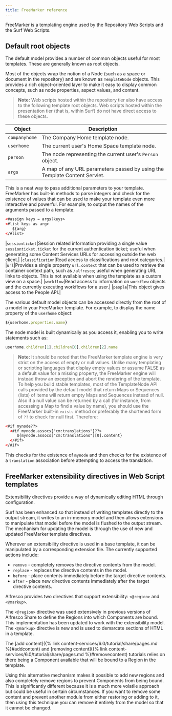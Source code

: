 ```yaml
---
title: FreeMarker reference
---
```


FreeMarker is a templating engine used by the Repository Web Scripts and the Surf Web Scripts.

## Default root objects 

The default model provides a number of common objects useful for most templates. These are generally known as root objects.

Most of the objects wrap the notion of a Node (such as a space or document in the repository) and are known as 
`TemplateNode` objects. This provides a rich object-oriented layer to make it easy to display common concepts, 
such as node properties, aspect values, and content.

>**Note:** Web scripts hosted within the repository tier also have access to the following template root objects. Web scripts hosted within the presentation tier (that is, within Surf) do not have direct access to these objects.

|Object|Description|
|------|-----------|
|`companyhome`|The Company Home template node.|
|`userhome`|The current user's Home Space template node.|
|`person`|The node representing the current user's `Person` object.|
|`args`|A map of any URL parameters passed by using the Template Content Servlet.|

This is a neat way to pass additional parameters to your template. FreeMarker has built-in methods to parse integers 
and check for the existence of values that can be used to make your template even more interactive and powerful. 
For example, to output the names of the arguments passed to a template:

```xml
<#assign keys = args?keys>
<#list keys as arg>      
   ${arg}
</#list>
```

|`sessionticket`|Session related information providing a single value `sessionticket.ticket` for the current authentication ticket; useful when generating some Content Services URLs for accessing outside the web client.|
|`classification`|Read access to classifications and root categories.|
|`url`|Provides a single property `url.context` that can be used to retrieve the container context path, such as `/alfresco`; useful when generating URL links to objects. This is not available when using the template as a custom view on a space.|
|`workflow`|Read access to information on `workflow` objects and the currently executing workflows for a user.|
|`people`|This object gives access to the People API.|

The various default model objects can be accessed directly from the root of a model in your FreeMarker template. 
For example, to display the name property of the `userhome` object:

```javascript
${userhome.properties.name}
```

The node model is built dynamically as you access it, enabling you to write statements such as:

```javascript
userhome.children[1].children[0].children[2].name
```

>**Note:** It should be noted that the FreeMarker template engine is very strict on the access of empty or null values. Unlike many templating or scripting languages that display empty values or assume FALSE as a default value for a missing property, the FreeMarker engine will instead throw an exception and abort the rendering of the template. To help you build stable templates, most of the TemplateNode API calls provided by the default model that return Maps or Sequences (lists) of items will return empty Maps and Sequences instead of null. Also if a null value can be returned by a call (for instance, from accessing a Map to find a value by name), you should use the FreeMarker built-in `exists` method or preferably the shortened form of `??` to check for null first. Therefore:

```xml
<#if mynode??>
  <#if mynode.assocs["cm:translations"]??>
     ${mynode.assocs["cm:translations"][0].content}
  </#if>
</#if>
```

This checks for the existence of `mynode` and then checks for the existence of a `translation` association before 
attempting to access the translation.

## FreeMarker extensibility directives in Web Script templates

Extensibility directives provide a way of dynamically editing HTML through configuration.

Surf has been enhanced so that instead of writing templates directly to the output stream, it writes to an in-memory 
model and then allows extensions to manipulate that model before the model is flushed to the output stream. The mechanism 
for updating the model is through the use of new and updated FreeMarker template directives.

Wherever an extensibility directive is used in a base template, it can be manipulated by a corresponding extension file. 
The currently supported actions include:

* `remove` - completely removes the directive contents from the model.
* `replace` - replaces the directive contents in the model.
* `before` - place contents immediately before the target directive contents.
* `after` - place new directive contents immediately after the target directive contents.

Alfresco provides two directives that support extensibility: `<@region>` and `<@markup>`.

The `<@region>` directive was used extensively in previous versions of Alfresco Share to define the Regions into which 
Components are bound. This implementation has been updated to work with the extensibility model. The `<@markup>` 
directive is new and is used to demarcate sections of HTML in a template.

The [add content]({% link content-services/6.0/tutorial/share/pages.md %}#addcontent) and 
[removing content]({% link content-services/6.0/tutorial/share/pages.md %}#removecontent) tutorials relies on there being a 
Component available that will be bound to a Region in the template.

Using this alternative mechanism makes it possible to add new regions and also completely remove regions to prevent 
Components from being bound. This is significantly different because it is a much more volatile approach but could be 
useful in certain circumstances. If you want to remove some content and prevent another module from either restoring or 
adding to it, then using this technique you can remove it entirely from the model so that it cannot be changed.
